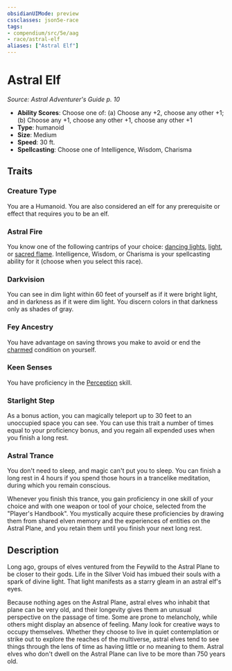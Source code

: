 ```yaml
---
obsidianUIMode: preview
cssclasses: json5e-race
tags:
- compendium/src/5e/aag
- race/astral-elf
aliases: ["Astral Elf"]
---
```

# Astral Elf
*Source: Astral Adventurer's Guide p. 10*  

- **Ability Scores**: Choose one of: (a) Choose any +2, choose any other +1; (b) Choose any +1, choose any other +1, choose any other +1
- **Type**: humanoid
- **Size**: Medium
- **Speed**: 30 ft.
- **Spellcasting**: Choose one of Intelligence, Wisdom, Charisma

## Traits

### Creature Type

You are a Humanoid. You are also considered an elf for any prerequisite or effect that requires you to be an elf.

### Astral Fire

You know one of the following cantrips of your choice: [dancing lights](Mechanics/spells/dancing-lights.md), [light](Mechanics/spells/light.md), or [sacred flame](Mechanics/spells/sacred-flame.md). Intelligence, Wisdom, or Charisma is your spellcasting ability for it (choose when you select this race).

### Darkvision

You can see in dim light within 60 feet of yourself as if it were bright light, and in darkness as if it were dim light. You discern colors in that darkness only as shades of gray.

### Fey Ancestry

You have advantage on saving throws you make to avoid or end the [charmed](Mechanics/Rules/conditions.md#Charmed) condition on yourself.

### Keen Senses

You have proficiency in the [Perception](Mechanics/Rules/skills.md#Perception) skill.

### Starlight Step

As a bonus action, you can magically teleport up to 30 feet to an unoccupied space you can see. You can use this trait a number of times equal to your proficiency bonus, and you regain all expended uses when you finish a long rest.

### Astral Trance

You don't need to sleep, and magic can't put you to sleep. You can finish a long rest in 4 hours if you spend those hours in a trancelike meditation, during which you remain conscious.

Whenever you finish this trance, you gain proficiency in one skill of your choice and with one weapon or tool of your choice, selected from the "Player's Handbook". You mystically acquire these proficiencies by drawing them from shared elven memory and the experiences of entities on the Astral Plane, and you retain them until you finish your next long rest.

## Description

Long ago, groups of elves ventured from the Feywild to the Astral Plane to be closer to their gods. Life in the Silver Void has imbued their souls with a spark of divine light. That light manifests as a starry gleam in an astral elf's eyes.

Because nothing ages on the Astral Plane, astral elves who inhabit that plane can be very old, and their longevity gives them an unusual perspective on the passage of time. Some are prone to melancholy, while others might display an absence of feeling. Many look for creative ways to occupy themselves. Whether they choose to live in quiet contemplation or strike out to explore the reaches of the multiverse, astral elves tend to see things through the lens of time as having little or no meaning to them. Astral elves who don't dwell on the Astral Plane can live to be more than 750 years old.